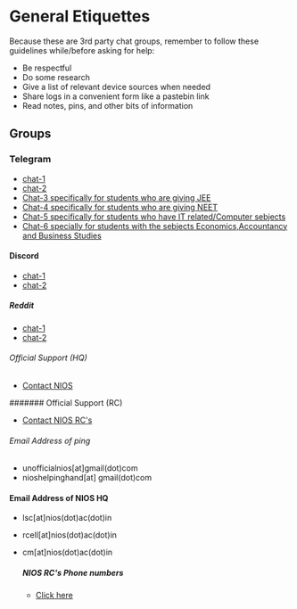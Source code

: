 # General Etiquettes 
Because these are 3rd party chat groups, remember to follow these guidelines while/before asking for help:
- Be respectful
- Do some research
- Give a list of relevant device sources when needed
- Share logs in a convenient form like a pastebin link
- Read notes, pins, and other bits of information

## Groups
### Telegram
- [chat-1](https://t.me/nios_freehelp)
- [chat-2](https://t.me/NIOS_HELP_DESK)
- [Chat-3 specifically for students who are giving JEE](https://t.me/jeeniosdoubts)
- [Chat-4 specifically for students who are giving NEET](https://t.me/NEETNIOS)
- [Chat-5 specifically for students who have IT related/Computer sebjects](https://t.me/nios_freehelp_cs)
- [Chat-6 specially for students with the sebjects Economics,Accountancy and Business Studies](https://t.me/commerceniosofficial)

#### Discord
- [chat-1](https://discord.gg/Yg9nsssY)
- [chat-2](https://discord.com/invite/FgWC8tGv)

##### Reddit
- [chat-1](https://www.reddit.com/r/NIOS_Students/s/pSa1tMljWR)
- [chat-2](https://www.reddit.com/r/Nios_unofficial/s/varZyi0F3R)

 
###### Official Support (HQ)
- [Contact NIOS](https://nios.ac.in/contact-us/headquarter.aspx)

####### Official Support (RC)
- [Contact NIOS RC's](https://sdmis.nios.ac.in/home/regional-center)

###### Email Address of ping
- unofficialnios[at]gmail(dot)com
- nioshelpinghand[at]
gmail(dot)com

#### Email Address of NIOS HQ

- lsc[at]nios(dot)ac(dot)in
- rcell[at]nios(dot)ac(dot)in
- cm[at]nios(dot)ac(dot)in

  ##### NIOS RC's Phone numbers
  - [Click here](https://web.archive.org/web/20220223204252/https://sdmis.nios.ac.in/home/regional-center)
